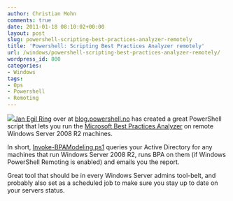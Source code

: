 ```yaml
---
author: Christian Mohn
comments: true
date: 2011-01-18 08:10:02+00:00
layout: post
slug: powershell-scripting-best-practices-analyzer-remotely
title: 'Powershell: Scripting Best Practices Analyzer remotely'
url: /windows/powershell-scripting-best-practices-analyzer-remotely/
wordpress_id: 800
categories:
- Windows
tags:
- Ops
- Powershell
- Remoting
---
```


![](http://vninja.net/wordpress/wp-content/uploads/2011/01/PowerShell.png)[Jan Egil Ring](http://twitter.com/#!/janegilring) over at [blog.powershell.no](http://blog.powershell.no) has created a great PowerShell script that lets you run the [Microsoft Best Practices Analyzer](http://technet.microsoft.com/en-us/library/dd392255%28WS.10%29.aspx) on remote Windows Server 2008 R2 machines. 

In short, [Invoke-BPAModeling.ps1](http://blog.powershell.no/2010/08/17/invoke-best-practices-analyzer-on-remote-servers-using-powershell)  queries your Active Directory for any machines that run Windows Server 2008 R2, runs BPA on them (if Windows PowerShell Remoting is enabled) and emails you the report. 

Great tool that should be in every Windows Server admins tool-belt, and probably also set as a scheduled job to make sure you stay up to date on your servers status.


